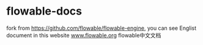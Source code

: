 # flowable-docs
fork from https://github.com/flowable/flowable-engine, you can see Englist document in this website www.flowable.org 
 flowable中文文档
